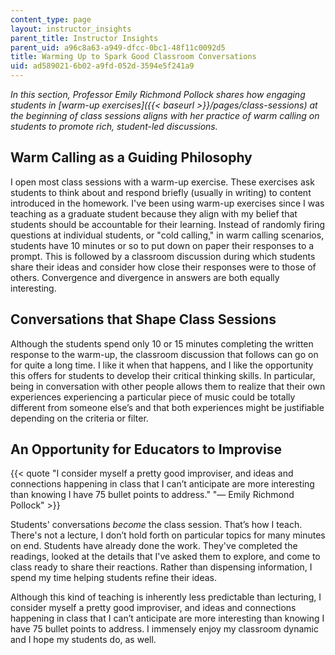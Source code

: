 ```yaml
---
content_type: page
layout: instructor_insights
parent_title: Instructor Insights
parent_uid: a96c8a63-a949-dfcc-0bc1-48f11c0092d5
title: Warming Up to Spark Good Classroom Conversations
uid: ad589021-6b02-a9fd-052d-3594e5f241a9
---
```


_In this section, Professor Emily Richmond Pollock shares how engaging students in [warm-up exercises]({{< baseurl >}}/pages/class-sessions) at the beginning of class sessions aligns with her practice of warm calling on students to promote rich, student-led discussions._

Warm Calling as a Guiding Philosophy
------------------------------------

I open most class sessions with a warm-up exercise. These exercises ask students to think about and respond briefly (usually in writing) to content introduced in the homework. I've been using warm-up exercises since I was teaching as a graduate student because they align with my belief that students should be accountable for their learning. Instead of randomly firing questions at individual students, or "cold calling," in warm calling scenarios, students have 10 minutes or so to put down on paper their responses to a prompt. This is followed by a classroom discussion during which students share their ideas and consider how close their responses were to those of others. Convergence and divergence in answers are both equally interesting.

Conversations that Shape Class Sessions
---------------------------------------

Although the students spend only 10 or 15 minutes completing the written response to the warm-up, the classroom discussion that follows can go on for quite a long time. I like it when that happens, and I like the opportunity this offers for students to develop their critical thinking skills. In particular, being in conversation with other people allows them to realize that their own experiences experiencing a particular piece of music could be totally different from someone else’s and that both experiences might be justifiable depending on the criteria or filter.

An Opportunity for Educators to Improvise
-----------------------------------------

{{< quote "I consider myself a pretty good improviser, and ideas and connections happening in class that I can’t anticipate are more interesting than knowing I have 75 bullet points to address." "— Emily Richmond Pollock" >}}

Students' conversations _become_ the class session. That’s how I teach. There's not a lecture, I don’t hold forth on particular topics for many minutes on end. Students have already done the work. They've completed the readings, looked at the details that I've asked them to explore, and come to class ready to share their reactions. Rather than dispensing information, I spend my time helping students refine their ideas.

Although this kind of teaching is inherently less predictable than lecturing, I consider myself a pretty good improviser, and ideas and connections happening in class that I can’t anticipate are more interesting than knowing I have 75 bullet points to address. I immensely enjoy my classroom dynamic and I hope my students do, as well.